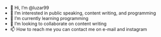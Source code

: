 - 👋 Hi, I’m @luzar99
- 👀 I’m interested in public speaking, content writing, and programming
- 🌱 I’m currently learning programming 
- 💞️ I’m looking to collaborate on content writing
- 📫 How to reach me you can contact me on e-mail and instagram

<!---
luzar99/luzar99 is a ✨ special ✨ repository because its `README.md` (this file) appears on your GitHub profile.
You can click the Preview link to take a look at your changes.
--->
